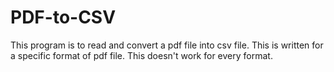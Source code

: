 # PDF-to-CSV
This program is to read and convert a pdf file into csv file.
This is written for a specific format of pdf file.
This doesn't work for every format.

